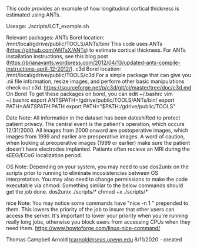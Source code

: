 This code provides an example of how longitudinal cortical thickness is estimated using ANTs.

Useage:
./scripts/LCT_example.sh

Relevant packages:
	ANTs
		Borel location: /mnt/local/gdrive/public/TOOLS/ANTs/bin/
		This code uses ANTs (https://github.com/ANTsX/ANTs) to estimate cortical thickness. For ANTs installation instructions, see this blog post (https://brianavants.wordpress.com/2012/04/13/updated-ants-compile-instructions-april-12-2012/).
	c3d
		Borel location: /mnt/local/gdrive/public/TOOLS/c3d
		For a simple package that can give you .nii file information, resize images, and perform other basic manipulations check out c3d.
		https://sourceforge.net/p/c3d/git/ci/master/tree/doc/c3d.md
	On Borel
		To get these packages on borel, you can edit ~/.bashrc
		vim ~/.bashrc
		export ANTSPATH=/gdrive/public/TOOLS/ANTs/bin/
		export PATH=${ANTSPATH}:$PATH
		export PATH="$PATH:/gdrive/public/TOOLS"

Date Note:
All information in the dataset has been dateshifted to protect patient privacy. The central event is the patient's operation, which occurs 12/31/2000. All images from 2000 onward are postoperative images, which images from 1999 and earlier are preoperative images. A word of caution, when looking at preoperative images (1999 or earlier) make sure the patient doesn't have electrodes implanted. Patients often recieve an MRI during the sEEG/ECoG localization period.

OS Note:
Depending on your system, you may need to use dos2unix on the scripts prior to running to eliminate incosistencies between OS interpretation. You may also need to change permissions to make the code executable via chmod. Something similar to the below commands should get the job done.
dos2unix ./scripts/*
chmod +x ./scripts/*

nice Note:
You may notice some commands have "nice -n 1 " prepended to them. This lowers the priority of the job to insure that other users can access the server. It's important to lower your priority when you're running really long jobs, otherwise you block users from accessing CPUs when they need them.
https://www.howtoforge.com/linux-nice-command/

Thomas Campbell Arnold
tcarnold@seas.upenn.edu
8/11/2020 - created